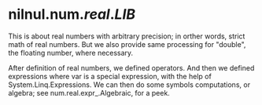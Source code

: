 # nilnul.num._real_._LIB_
This is about real numbers with arbitrary precision; in orther words, strict math of real numbers. But we also provide same processing for "double", the floating number, where necessary.

After definition of real numbers, we defined operators.
And then we defined expressions where var is a special expression, with the help of System.Linq.Expressions. We can then do some symbols computations, or algebra; see num.real.expr_.Algebraic, for a peek.
